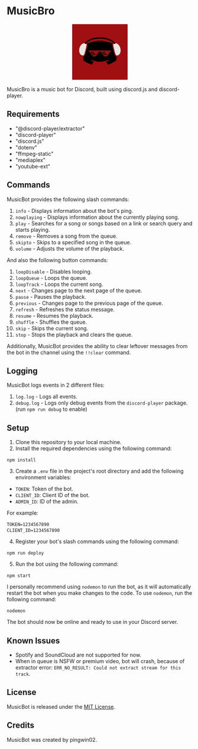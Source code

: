 # MusicBro

<p align="center">
  <img src="bot_logo.png" width="150" height="150">
</p>

MusicBro is a music bot for Discord, built using discord.js and discord-player.

## Requirements

- "@discord-player/extractor"
- "discord-player"
- "discord.js"
- "dotenv"
- "ffmpeg-static"
- "mediaplex"
- "youtube-ext"

## Commands

MusicBot provides the following slash commands:

1. `info` - Displays information about the bot's ping.
2. `nowplaying` - Displays information about the currently playing song.
3. `play` - Searches for a song or songs based on a link or search query and starts playing.
4. `remove` - Removes a song from the queue.
5. `skipto` - Skips to a specified song in the queue.
6. `volume` - Adjusts the volume of the playback.

And also the following button commands:

1. `loopDisable` - Disables looping.
2. `loopQueue` - Loops the queue.
3. `loopTrack` - Loops the current song.
4. `next` - Changes page to the next page of the queue.
5. `pause` - Pauses the playback.
6. `previous` - Changes page to the previous page of the queue.
7. `refresh` - Refreshes the status message.
8. `resume` - Resumes the playback.
9. `shuffle` - Shuffles the queue.
10. `skip` - Skips the current song.
11. `stop` - Stops the playback and clears the queue.

Additionally, MusicBot provides the ability to clear leftover messages from the bot in the channel using the `!!clear` command.

## Logging

MusicBot logs events in 2 different files:

1. `log.log` - Logs all events.
2. `debug.log` - Logs only debug events from the `discord-player` package. (run `npm run debug` to enable)

## Setup

1. Clone this repository to your local machine.
2. Install the required dependencies using the following command:

```
npm install
```

3. Create a `.env` file in the project's root directory and add the following environment variables:

- `TOKEN`: Token of the bot.
- `CLIENT_ID`: Client ID of the bot.
- `ADMIN_ID`: ID of the admin.

For example:

```
TOKEN=1234567890
CLIENT_ID=1234567890
```

4. Register your bot's slash commands using the following command:

```
npm run deploy
```

5. Run the bot using the following command:

```
npm start
```

I personally recommend using `nodemon` to run the bot, as it will automatically restart the bot when you make changes to the code.
To use `nodemon`, run the following command:

```
nodemon
```

The bot should now be online and ready to use in your Discord server.

## Known Issues

- Spotify and SoundCloud are not supported for now.
- When in queue is NSFW or premium video, bot will crash, because of
  extractor error: `ERR_NO_RESULT: Could not extract stream for this track`.

## License

MusicBot is released under the [MIT License](LICENSE.txt).

## Credits

MusicBot was created by pingwin02.
